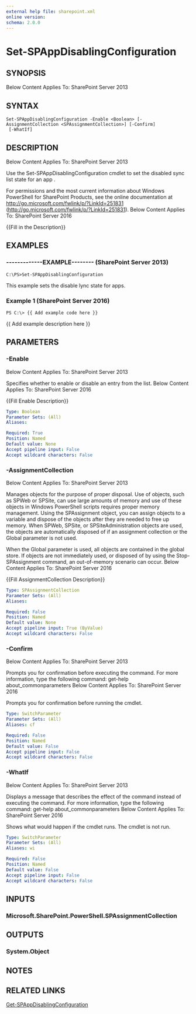 ```yaml
---
external help file: sharepoint.xml
online version: 
schema: 2.0.0
---
```


# Set-SPAppDisablingConfiguration

## SYNOPSIS
Below Content Applies To: SharePoint Server 2013

## SYNTAX

```
Set-SPAppDisablingConfiguration -Enable <Boolean> [-AssignmentCollection <SPAssignmentCollection>] [-Confirm]
 [-WhatIf]
```

## DESCRIPTION
Below Content Applies To: SharePoint Server 2013

Use the Set-SPAppDisablingConfiguration cmdlet to set the disabled sync list state for an app .

For permissions and the most current information about Windows PowerShell for SharePoint Products, see the online documentation at http://go.microsoft.com/fwlink/p/?LinkId=251831 (http://go.microsoft.com/fwlink/p/?LinkId=251831).
Below Content Applies To: SharePoint Server 2016

{{Fill in the Description}}

## EXAMPLES

### -------------EXAMPLE-------- (SharePoint Server 2013)
```
C:\PS>Set-SPAppDisablingConfiguration
```

This example sets the disable lync state for apps.

### Example 1 (SharePoint Server 2016)
```
PS C:\> {{ Add example code here }}
```

{{ Add example description here }}

## PARAMETERS

### -Enable
Below Content Applies To: SharePoint Server 2013

Specifies whether to enable or disable an entry from the list.
Below Content Applies To: SharePoint Server 2016

{{Fill Enable Description}}

```yaml
Type: Boolean
Parameter Sets: (All)
Aliases: 

Required: True
Position: Named
Default value: None
Accept pipeline input: False
Accept wildcard characters: False
```

### -AssignmentCollection
Below Content Applies To: SharePoint Server 2013

Manages objects for the purpose of proper disposal.
Use of objects, such as SPWeb or SPSite, can use large amounts of memory and use of these objects in Windows PowerShell scripts requires proper memory management.
Using the SPAssignment object, you can assign objects to a variable and dispose of the objects after they are needed to free up memory.
When SPWeb, SPSite, or SPSiteAdministration objects are used, the objects are automatically disposed of if an assignment collection or the Global parameter is not used.

When the Global parameter is used, all objects are contained in the global store.
If objects are not immediately used, or disposed of by using the Stop-SPAssignment command, an out-of-memory scenario can occur.
Below Content Applies To: SharePoint Server 2016

{{Fill AssignmentCollection Description}}

```yaml
Type: SPAssignmentCollection
Parameter Sets: (All)
Aliases: 

Required: False
Position: Named
Default value: None
Accept pipeline input: True (ByValue)
Accept wildcard characters: False
```

### -Confirm
Below Content Applies To: SharePoint Server 2013

Prompts you for confirmation before executing the command.
For more information, type the following command: get-help about_commonparameters Below Content Applies To: SharePoint Server 2016

Prompts you for confirmation before running the cmdlet.

```yaml
Type: SwitchParameter
Parameter Sets: (All)
Aliases: cf

Required: False
Position: Named
Default value: False
Accept pipeline input: False
Accept wildcard characters: False
```

### -WhatIf
Below Content Applies To: SharePoint Server 2013

Displays a message that describes the effect of the command instead of executing the command.
For more information, type the following command: get-help about_commonparameters Below Content Applies To: SharePoint Server 2016

Shows what would happen if the cmdlet runs.
The cmdlet is not run.

```yaml
Type: SwitchParameter
Parameter Sets: (All)
Aliases: wi

Required: False
Position: Named
Default value: False
Accept pipeline input: False
Accept wildcard characters: False
```

## INPUTS

### Microsoft.SharePoint.PowerShell.SPAssignmentCollection

## OUTPUTS

### System.Object

## NOTES

## RELATED LINKS

[Get-SPAppDisablingConfiguration]()

